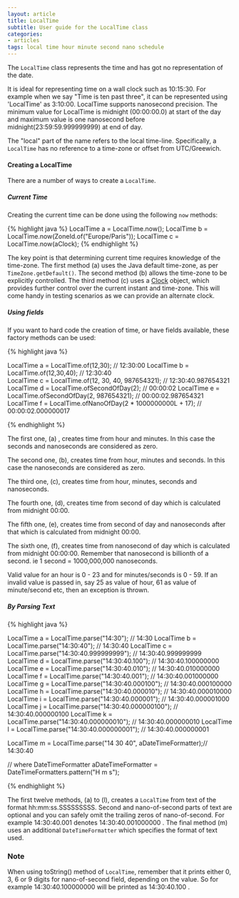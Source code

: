 ```yaml
---
layout: article
title: LocalTime
subtitle: User guide for the LocalTime class
categories:
- articles
tags: local time hour minute second nano schedule
---
```


The `LocalTime` class represents the time and has got no representation of the date. 

It is ideal for representing time on a wall clock such as 10:15:30. For example when we say "Time is ten past three", it can be represented using 'LocalTime' as 3:10:00.
LocalTime supports nanosecond precision. The minimum value for LocalTime is midnight (00:00:00.0) at start of the day and maximum value is one nanosecond before midnight(23:59:59.999999999) at end of day. 
 

The "local" part of the name refers to the local time-line.
Specifically, a `LocalTime` has no reference to a time-zone or offset from UTC/Greewich. 

#### Creating a LocalTime

There are a number of ways to create a `LocalTime`.

##### Current Time

Creating the current time can be done using the following `now` methods:

{% highlight java %}
LocalTime a = LocalTime.now();
LocalTime b = LocalTime.now(ZoneId.of("Europe/Paris"));
LocalTime c = LocalTime.now(aClock);
{% endhighlight %}

The key point is that determining current time requires knowledge of the time-zone.
The first method (a) uses the Java default time-zone, as per `TimeZone.getDefault()`.
The second method (b) allows the time-zone to be explicitly controlled.
The third method (c) uses a [Clock](clock.html) object, which provides further control over the current instant and time-zone. This will come handy in testing scenarios as we can provide an alternate clock. 

##### Using fields

If you want to hard code the creation of time, or have fields available, these factory
methods can be used:

{% highlight java %}

LocalTime a = LocalTime.of(12,30);                            // 12:30:00
LocalTime b = LocalTime.of(12,30,40);                         // 12:30:40 	
LocalTime c = LocalTime.of(12, 30, 40, 987654321);            // 12:30:40.987654321	
LocalTime d = LocalTime.ofSecondOfDay(2);                     // 00:00:02
LocalTime e = LocalTime.ofSecondOfDay(2, 987654321);          // 00:00:02.987654321
LocalTime f = LocalTime.ofNanoOfDay(2 * 1000000000L + 17);    // 00:00:02.000000017

{% endhighlight %}

The first one, (a) , creates time from hour and minutes. In this case the seconds and nanoseconds are considered as zero. 

The second one, (b), creates time from hour, minutes and seconds. In this case the nanoseconds are considered as zero.
 
The third one, (c), creates time from hour, minutes, seconds and nanoseconds. 

The fourth one, (d), creates time from second of day which is calculated from midnight 00:00.

The fifth one, (e), creates time from second of day and nanoseconds after that which is calculated from midnight 00:00.

The sixth one, (f), creates time from nanosecond of day which is calculated from midnight 00:00:00. Remember that nanosecond is billionth of a second. ie 1 second =  1000,000,000 nanoseconds.


Valid value for an hour is 0 - 23 and for minutes/seconds is 0 - 59. If an invalid value is passed in, say 25 as value of hour, 61 as value of minute/second etc, then an exception is thrown. 

##### By Parsing Text

{% highlight java %}

LocalTime a = LocalTime.parse("14:30");                      // 14:30
LocalTime b = LocalTime.parse("14:30:40");                   // 14:30:40 
LocalTime c = LocalTime.parse("14:30:40.999999999");         // 14:30:40.999999999
LocalTime d = LocalTime.parse("14:30:40.100");               // 14:30:40.100000000
LocalTime e = LocalTime.parse("14:30:40.010");               // 14:30:40.010000000
LocalTime f = LocalTime.parse("14:30:40.001");               // 14:30:40.001000000
LocalTime g = LocalTime.parse("14:30:40.000100");            // 14:30:40.000100000
LocalTime h = LocalTime.parse("14:30:40.000010");            // 14:30:40.000010000
LocalTime i = LocalTime.parse("14:30:40.000001");            // 14:30:40.000001000
LocalTime j = LocalTime.parse("14:30:40.000000100");         // 14:30:40.000000100
LocalTime k = LocalTime.parse("14:30:40.000000010");         // 14:30:40.000000010
LocalTime l = LocalTime.parse("14:30:40.000000001");         // 14:30:40.000000001
 
LocalTime m = LocalTime.parse("14 30 40", aDateTimeFormatter);// 14:30:40 

// where DateTimeFormatter aDateTimeFormatter = DateTimeFormatters.pattern("H m s");

{% endhighlight %}

The first twelve methods, (a) to (l), creates a `LocalTime` from text of the format hh:mm:ss.SSSSSSSSS. Second and nano-of-second parts of text are optional and you can safely omit the trailing zeros of nano-of-second. For example 14:30:40.001 denotes 14:30:40.001000000 .
The final method (m) uses an additional `DateTimeFormatter` which specifies the format of text used.

### Note
When using toString() method of `LocalTime`, remember that it prints either 0, 3, 6 or 9 digits for nano-of-second field, depending on the value. So for example 14:30:40.100000000 will be printed as 14:30:40.100 .